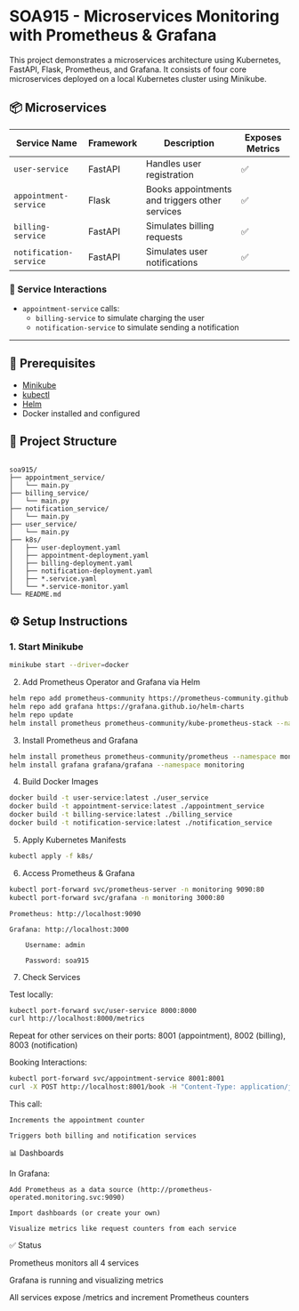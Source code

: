 # SOA915 - Microservices Monitoring with Prometheus & Grafana

This project demonstrates a microservices architecture using Kubernetes, FastAPI, Flask, Prometheus, and Grafana. It consists of four core microservices deployed on a local Kubernetes cluster using Minikube.

## 📦 Microservices

| Service Name           | Framework | Description                                   | Exposes Metrics |
|------------------------|-----------|-----------------------------------------------|-----------------|
| `user-service`         | FastAPI   | Handles user registration                     | ✅              |
| `appointment-service`  | Flask     | Books appointments and triggers other services| ✅              |
| `billing-service`      | FastAPI   | Simulates billing requests                    | ✅              |
| `notification-service` | FastAPI   | Simulates user notifications                  | ✅              |

### 🔄 Service Interactions

- `appointment-service` calls:
  - `billing-service` to simulate charging the user
  - `notification-service` to simulate sending a notification

---

## 🚀 Prerequisites

- [Minikube](https://minikube.sigs.k8s.io/)
- [kubectl](https://kubernetes.io/docs/tasks/tools/)
- [Helm](https://helm.sh/)
- Docker installed and configured



## 📁 Project Structure
```

soa915/
├── appointment_service/
│   └── main.py
├── billing_service/
│   └── main.py
├── notification_service/
│   └── main.py
├── user_service/
│   └── main.py
├── k8s/
│   ├── user-deployment.yaml
│   ├── appointment-deployment.yaml
│   ├── billing-deployment.yaml
│   ├── notification-deployment.yaml
│   ├── *.service.yaml
│   └── *.service-monitor.yaml
└── README.md

```

## ⚙️ Setup Instructions

### 1. Start Minikube

```bash
minikube start --driver=docker
```

2. Add Prometheus Operator and Grafana via Helm
```bash
helm repo add prometheus-community https://prometheus-community.github.io/helm-charts
helm repo add grafana https://grafana.github.io/helm-charts
helm repo update
helm install prometheus prometheus-community/kube-prometheus-stack --namespace monitoring --create-namespace
````

3. Install Prometheus and Grafana
```bash
helm install prometheus prometheus-community/prometheus --namespace monitoring --create-namespace
helm install grafana grafana/grafana --namespace monitoring
```

4. Build Docker Images
```bash
docker build -t user-service:latest ./user_service
docker build -t appointment-service:latest ./appointment_service
docker build -t billing-service:latest ./billing_service
docker build -t notification-service:latest ./notification_service
```
5. Apply Kubernetes Manifests
```bash
kubectl apply -f k8s/
```
6. Access Prometheus & Grafana
```bash
kubectl port-forward svc/prometheus-server -n monitoring 9090:80
kubectl port-forward svc/grafana -n monitoring 3000:80
```

    Prometheus: http://localhost:9090

    Grafana: http://localhost:3000

        Username: admin

        Password: soa915

7. Check Services

Test locally:
```bash
kubectl port-forward svc/user-service 8000:8000
curl http://localhost:8000/metrics
```
Repeat for other services on their ports:
8001 (appointment), 8002 (billing), 8003 (notification)

Booking Interactions:
```bash
kubectl port-forward svc/appointment-service 8001:8001
curl -X POST http://localhost:8001/book -H "Content-Type: application/json" -d '{"name": "John"}'
```
This call:

    Increments the appointment counter
    
    Triggers both billing and notification services
    
📊 Dashboards

In Grafana:

    Add Prometheus as a data source (http://prometheus-operated.monitoring.svc:9090)

    Import dashboards (or create your own)

    Visualize metrics like request counters from each service

✅ Status

Prometheus monitors all 4 services

Grafana is running and visualizing metrics

All services expose /metrics and increment Prometheus counters
